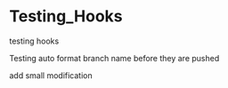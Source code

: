 # Testing_Hooks
testing hooks

Testing auto format branch name before they are pushed

add small modification